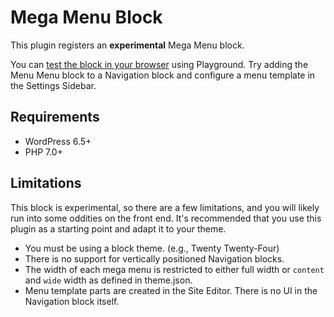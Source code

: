 # Mega Menu Block

This plugin registers an **experimental** Mega Menu block.

You can [test the block in your browser](https://playground.wordpress.net/?blueprint-url=https://raw.githubusercontent.com/bethinkstudio/mega-menu-block/main/_playground/blueprint.json) using Playground. Try adding the Menu Menu block to a Navigation block and configure a menu template in the Settings Sidebar.

## Requirements

- WordPress 6.5+
- PHP 7.0+

## Limitations

This block is experimental, so there are a few limitations, and you will likely run into some oddities on the front end. It's recommended that you use this plugin as a starting point and adapt it to your theme.

- You must be using a block theme. (e.g., Twenty Twenty-Four)
- There is no support for vertically positioned Navigation blocks.
- The width of each mega menu is restricted to either full width or `content` and `wide` width as defined in theme.json.
- Menu template parts are created in the Site Editor. There is no UI in the Navigation block itself.
